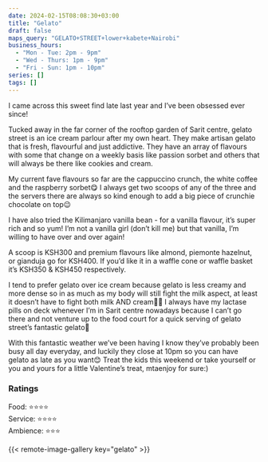 ```yaml
---
date: 2024-02-15T08:08:30+03:00
title: "Gelato"
draft: false
maps_query: "GELATO+STREET+lower+kabete+Nairobi"
business_hours:
  - "Mon - Tue: 2pm - 9pm"
  - "Wed - Thurs: 1pm - 9pm"
  - "Fri - Sun: 1pm - 10pm"
series: []
tags: []
---
```


I came across this sweet find late last year and I’ve been obsessed ever since!

Tucked away in the far corner of the rooftop garden of Sarit centre, gelato street is an ice cream parlour after my own heart. They make artisan gelato that is fresh, flavourful and just addictive. They have an array of flavours with some that change on a weekly basis like passion sorbet and others that will always be there like cookies and cream.

My current fave flavours so far are the cappuccino crunch, the white coffee and the raspberry sorbet😋 I always get two scoops of any of the three and the servers there are always so kind enough to add a big piece of crunchie chocolate on top😉

I have also tried the Kilimanjaro vanilla bean - for a vanilla flavour, it’s super rich and so yum! I’m not a vanilla girl (don’t kill me) but that vanilla, I’m willing to have over and over again!

A scoop is KSH300 and premium flavours like almond, piemonte hazelnut, or gianduja go for KSH400. If you’d like it in a waffle cone or waffle basket it’s KSH350 & KSH450 respectively.

I tend to prefer gelato over ice cream because gelato is less creamy and more dense so in as much as my body will still fight the milk aspect, at least it doesn’t have to fight both milk AND cream😮‍💨 I always have my lactase pills on deck whenever I’m in Sarit centre nowadays because I can’t go there and not venture up to the food court for a quick serving of gelato street’s fantastic gelato🍦

With this fantastic weather we’ve been having I know they’ve probably been busy all day everyday, and luckily they close at 10pm so you can have gelato as late as you want😊 Treat the kids this weekend or take yourself or you and yours for a little Valentine’s treat, mtaenjoy for sure:)

### Ratings

Food: ⭐️⭐️⭐️⭐️<br>
Service: ⭐️⭐️⭐️⭐️<br>
Ambience: ⭐️⭐️⭐️<br>

{{< remote-image-gallery key="gelato" >}}